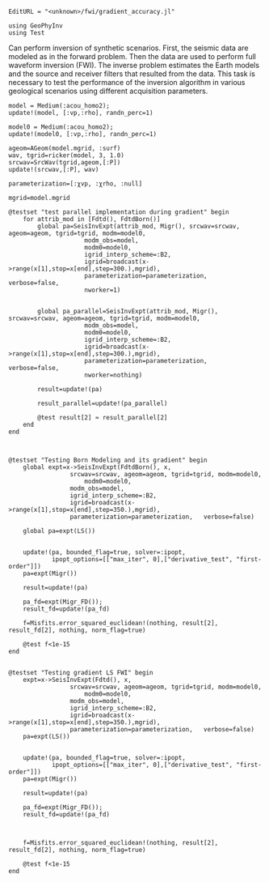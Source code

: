```@meta
EditURL = "<unknown>/fwi/gradient_accuracy.jl"
```

```@example gradient_accuracy
using GeoPhyInv
using Test
```

Can perform inversion of synthetic scenarios.
First, the seismic data are modeled as in the forward problem. Then the
data are used to perform full waveform inversion (FWI). The inverse
problem estimates
the Earth models and the source and receiver filters
that resulted from the data.
This task is necessary to test the performance of the inversion algorithm
in various geological scenarios using different acquisition parameters.

```@example gradient_accuracy
model = Medium(:acou_homo2);
update!(model, [:vp,:rho], randn_perc=1)

model0 = Medium(:acou_homo2);
update!(model0, [:vp,:rho], randn_perc=1)

ageom=AGeom(model.mgrid, :surf)
wav, tgrid=ricker(model, 3, 1.0)
srcwav=SrcWav(tgrid,ageom,[:P])
update!(srcwav,[:P], wav)

parameterization=[:χvp, :χrho, :null]

mgrid=model.mgrid

@testset "test parallel implementation during gradient" begin
	for attrib_mod in [Fdtd(), FdtdBorn()]
		global pa=SeisInvExpt(attrib_mod, Migr(), srcwav=srcwav, ageom=ageom, tgrid=tgrid, modm=model0,
				     modm_obs=model,
				     modm0=model0,
				     igrid_interp_scheme=:B2,
				     igrid=broadcast(x->range(x[1],stop=x[end],step=300.),mgrid),
				     parameterization=parameterization,   verbose=false,
				     nworker=1)


		global pa_parallel=SeisInvExpt(attrib_mod, Migr(), srcwav=srcwav, ageom=ageom, tgrid=tgrid, modm=model0,
				     modm_obs=model,
				     modm0=model0,
				     igrid_interp_scheme=:B2,
				     igrid=broadcast(x->range(x[1],stop=x[end],step=300.),mgrid),
				     parameterization=parameterization,   verbose=false,
				     nworker=nothing)

		result=update!(pa)

		result_parallel=update!(pa_parallel)

		@test result[2] ≈ result_parallel[2]
	end
end



@testset "Testing Born Modeling and its gradient" begin
	global expt=x->SeisInvExpt(FdtdBorn(), x,
			     srcwav=srcwav, ageom=ageom, tgrid=tgrid, modm=model0,
	     		     modm0=model0,
			     modm_obs=model,
			     igrid_interp_scheme=:B2,
			     igrid=broadcast(x->range(x[1],stop=x[end],step=350.),mgrid),
			     parameterization=parameterization,   verbose=false)

	global pa=expt(LS())


	update!(pa, bounded_flag=true, solver=:ipopt,
			ipopt_options=[["max_iter", 0],["derivative_test", "first-order"]])
	pa=expt(Migr())

	result=update!(pa)

	pa_fd=expt(Migr_FD());
	result_fd=update!(pa_fd)

	f=Misfits.error_squared_euclidean!(nothing, result[2], result_fd[2], nothing, norm_flag=true)

	@test f<1e-15
end


@testset "Testing gradient LS FWI" begin
	expt=x->SeisInvExpt(Fdtd(), x,
			     srcwav=srcwav, ageom=ageom, tgrid=tgrid, modm=model0,
	     		     modm0=model0,
			     modm_obs=model,
			     igrid_interp_scheme=:B2,
			     igrid=broadcast(x->range(x[1],stop=x[end],step=350.),mgrid),
			     parameterization=parameterization,   verbose=false)
	pa=expt(LS())


	update!(pa, bounded_flag=true, solver=:ipopt,
			ipopt_options=[["max_iter", 0],["derivative_test", "first-order"]])
	pa=expt(Migr())

	result=update!(pa)

	pa_fd=expt(Migr_FD());
	result_fd=update!(pa_fd)



	f=Misfits.error_squared_euclidean!(nothing, result[2], result_fd[2], nothing, norm_flag=true)

	@test f<1e-15
end
```

